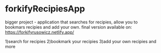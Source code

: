 # forkifyRecipiesApp
bigger project - application that searches for recipies, allow you to bookmars recipies and add your own. 
final version available on:
https://forkifyrusowicz.netlify.app/

1)search for recipies
2)bookmark your recipies
3)add your own recipies
and more
